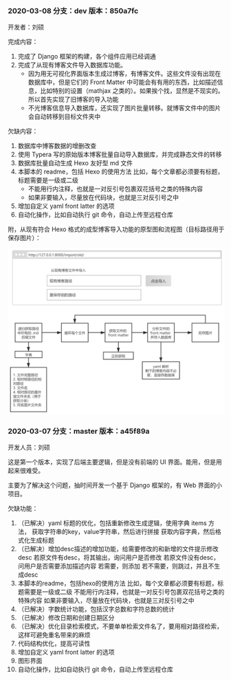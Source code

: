 ### 2020-03-08 分支：dev 版本：850a7fc

开发者：刘硕

完成内容：

1. 完成了 Django 框架的构建，各个组件应用已经调通
2. 完成了从现有博客文件导入数据库功能。
   - 因为用无可视化界面版本生成过博客，有博客文件。这些文件没有出现在数据库中，但是它们的 Front Matter 中可能会有有用的东西，比如描述信息，比如特别的设置（mathjax 之类的）。如果挨个找，显然是不现实的。所以首先实现了旧博客的导入功能
   - 不光博客信息导入数据库，还实现了图片批量转移。就博客文件中的图片会自动转移到目标文件夹中

欠缺内容：

1. 数据库中博客数据的增删改查
2. 使用 Typera 写的原始版本博客批量自动导入数据库，并完成静态文件的转移
3. 数据库批量自动生成 Hexo 友好型 md 文件
4. 本脚本的 readme，包括 Hexo 的使用方法
   比如，每个文章都必须要有标题，标题需要是一级或二级
   - 不能用行内注释，也就是一对反引号包裹双花括号之类的特殊内容
   - 如果非要输入，尽量放在代码块，也就是三对反引号之中
5. 增加自定义 yaml front latter 的选项
6. 自动化操作，比如自动执行 git 命令，自动上传至远程仓库

附，从现有符合 Hexo 格式的成型博客导入功能的原型图和流程图（目标路径用于保存图片）：

![hexo migrator 从现有博客中导入](%E5%BC%80%E5%8F%91%E6%96%87%E6%A1%A3.assets/hexo%20migrator%20%E4%BB%8E%E7%8E%B0%E6%9C%89%E5%8D%9A%E5%AE%A2%E4%B8%AD%E5%AF%BC%E5%85%A5.png)

### 2020-03-07 分支：master 版本：a45f89a

开发人员：刘硕

这是第一个版本，实现了后端主要逻辑，但是没有前端的 UI 界面。能用，但是用起来很难受。

主要为了解决这个问题，抽时间开发一个基于 Django 框架的，有 Web 界面的小项目。

欠缺功能：

1. （已解决）yaml 标题的优化，包括重新修改生成逻辑，使用字典 items 方法，
   获取字符串的key，value字符串，然后进行拼接
   获取内容字典，然后格式化生成标题
2. （已解决）增加desc描述的增加功能，给需要修改的和新增的文件提示修改desc
   若原文件有desc，将其输出，询问用户是否修改
   若原文件没有desc，问用户是否需要添加描述内容
       若需要，则添加
       若不需要，则跳过，并且不生成desc
3. 本脚本的readme，包括hexo的使用方法
   比如，每个文章都必须要有标题，标题需要是一级或二级
       不能用行内注释，也就是一对反引号包裹双花括号之类的特殊内容
       如果非要输入，尽量放在代码块，也就是三对反引号之中
4. （已解决）字数统计功能，包括汉字总数和字符总数的统计
5. （已解决）修改日期和创建日期区分
6. （已解决）优化目录检索模式，不要单单检索文件名了，要用相对路径检索，这样可避免重名带来的麻烦
7. 代码结构优化，提高可读性
8. 增加自定义 yaml front latter 的选项
9. 图形界面
10. 自动化操作，比如自动执行 git 命令，自动上传至远程仓库